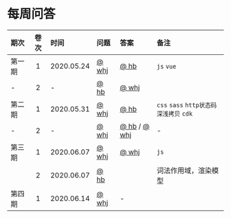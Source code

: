 # 每周问答


| 期次 | 卷次 | 时间|  问题 | 答案 | 备注 |
|:-|:-:|:-|:-|:-|:-|
| 第一期 | 1 | 2020.05.24 | [@ whj](paper/whj/20200524.md)  | [@ hb](answer/hb/20200524.md) | `js` `vue` |
| - | 2 | - |[@ hb](paper/hb/20200524.md) | [@ whj](./answer/whj/20200524.md) ||
| 第二期 | 1 | 2020.05.31 | [@ whj](paper/whj/20200531.md) | [@ hb](./answer/hb/20200531.md) |  `css` `sass` `http状态码` `深浅拷贝` `cdk` |
| - | 2 | - | [@ whj](paper/whj/20200531.md) | [@ hb](./answer/hb/20200531.md) / [@ whj](./answer/whj/r-20200531.md)  | - |
| 第三期 | 1 | 2020.06.07 | [@ whj](paper/whj/20200607.md) | [@ whj](./answer/whj/r-20200607.md) | `js` |
|  | 2 | 2020.06.07 | [@ hb](paper/hb/20200607.md) |  | 词法作用域，渲染模型 |
| 第四期 | 1 | 2020.06.14 | [@ whj](paper/whj/20200614.md) | - | 


